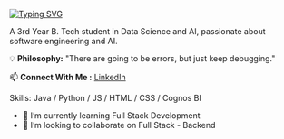 [![Typing SVG](https://readme-typing-svg.demolab.com?font=Fira+Code&pause=1000&random=false&width=435&lines=Hi+there%2C+My+Name+is+Taqiyy+Faiz)](https://git.io/typing-svg)

A 3rd Year B. Tech student in Data Science and AI, passionate about software engineering and AI.

💡 **Philosophy:** "There are going to be errors, but just keep debugging."

📫 **Connect With Me :** [LinkedIn](https://www.linkedin.com/in/taqiyy-faiz)

Skills: Java / Python / JS / HTML / CSS / Cognos BI

- 🌱 I’m currently learning Full Stack Development 
- 👯 I’m looking to collaborate on Full Stack - Backend 




